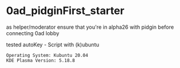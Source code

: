 # 0ad_pidginFirst_starter
as helper/moderator ensure that you're in alpha26 with pidgin before connecting 0ad lobby

tested autoKey - Script with (k)ubuntu
```
Operating System: Kubuntu 20.04
KDE Plasma Version: 5.18.8
```
